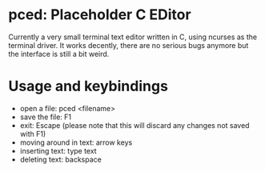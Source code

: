 # pced: Placeholder C EDitor
Currently a very small terminal text editor written in C, using ncurses as the terminal driver. It works decently, there are no serious bugs anymore but the interface is still a bit weird.

# Usage and keybindings
* open a file: pced \<filename\>
* save the file: F1
* exit: Escape (please note that this will discard any changes not saved with F1)
* moving around in text: arrow keys
* inserting text: type text
* deleting text: backspace
